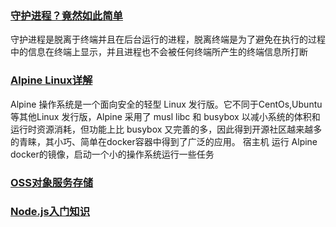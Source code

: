 <!--
 * @Desc: 
 * @FilePath: /firewood/month/2021/06_README.MD
 * @Author: liujianwei1
 * @Date: 2021-06-11 11:27:48
 * @LastEditors: liujianwei1
 * @Reference Desc: 
-->


### [守护进程？竟然如此简单](https://zhuanlan.zhihu.com/p/56840430)  
守护进程是脱离于终端并且在后台运行的进程，脱离终端是为了避免在执行的过程中的信息在终端上显示，并且进程也不会被任何终端所产生的终端信息所打断
### [Alpine Linux详解](https://developer.aliyun.com/article/695874)  
Alpine 操作系统是一个面向安全的轻型 Linux 发行版。它不同于CentOs,Ubuntu等其他Linux 发行版，Alpine 采用了 musl libc 和 busybox 以减小系统的体积和运行时资源消耗，但功能上比 busybox 又完善的多，因此得到开源社区越来越多的青睐，其小巧、简单在docker容器中得到了广泛的应用。
宿主机 运行 Alpine docker的镜像，启动一个小的操作系统运行一些任务

### [OSS对象服务存储](https://www.aliyun.com/product/oss/)


### [Node.js入门知识](http://nodejs.cn/learn)
